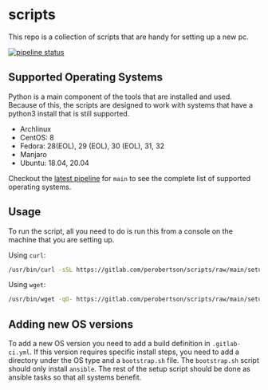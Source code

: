 # scripts

This repo is a collection of scripts that are handy for setting up a new pc.

[![pipeline status](https://gitlab.com/perobertson/scripts/badges/main/pipeline.svg)](https://gitlab.com/perobertson/scripts/commits/main)

## Supported Operating Systems

Python is a main component of the tools that are installed and used.
Because of this, the scripts are designed to work with systems that have a python3 install that is still supported.

- Archlinux
- CentOS: 8
- Fedora: 28(EOL), 29 (EOL), 30 (EOL), 31, 32
- Manjaro
- Ubuntu: 18.04, 20.04

Checkout the [latest pipeline](https://gitlab.com/perobertson/scripts/pipelines?scope=branches) for `main` to see the complete list of supported operating systems.

## Usage

To run the script, all you need to do is run this from a console on the machine that you are setting up.

Using `curl`:

```bash
/usr/bin/curl -sSL https://gitlab.com/perobertson/scripts/raw/main/setup.sh | time bash
```

Using `wget`:

```bash
/usr/bin/wget -qO- https://gitlab.com/perobertson/scripts/raw/main/setup.sh | time bash
```

## Adding new OS versions

To add a new OS version you need to add a build definition in `.gitlab-ci.yml`.
If this version requires specific install steps, you need to add a directory under the OS type and a `bootstrap.sh` file.
The `bootstrap.sh` script should only install `ansible`.
The rest of the setup script should be done as ansible tasks so that all systems benefit.
